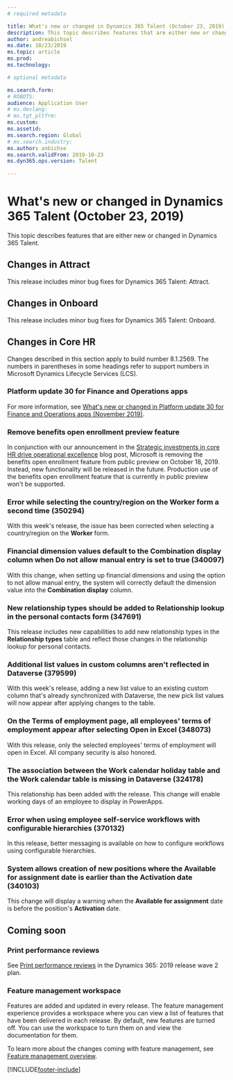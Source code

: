 ```yaml
---
# required metadata

title: What's new or changed in Dynamics 365 Talent (October 23, 2019)
description: This topic describes features that are either new or changed in Microsoft Dynamics 365 Talent for October 23, 2019.
author: andreabichsel
ms.date: 10/23/2019
ms.topic: article
ms.prod: 
ms.technology: 

# optional metadata

ms.search.form: 
# ROBOTS: 
audience: Application User
# ms.devlang: 
# ms.tgt_pltfrm: 
ms.custom: 
ms.assetid: 
ms.search.region: Global
# ms.search.industry: 
ms.author: anbichse
ms.search.validFrom: 2019-10-23
ms.dyn365.ops.version: Talent

---
```

# What's new or changed in Dynamics 365 Talent (October 23, 2019)



This topic describes features that are either new or changed in Dynamics 365 Talent.

## Changes in Attract
This release includes minor bug fixes for Dynamics 365 Talent: Attract.

## Changes in Onboard
This release includes minor bug fixes for Dynamics 365 Talent: Onboard.

## Changes in Core HR

Changes described in this section apply to build number 8.1.2569. The numbers in parentheses in some headings refer to support numbers in Microsoft Dynamics Lifecycle Services (LCS).

### Platform update 30 for Finance and Operations apps

For more information, see [What's new or changed in Platform update 30 for Finance and Operations apps (November 2019)](../fin-ops-core/fin-ops/get-started/whats-new-platform-update-30.md).

### Remove benefits open enrollment preview feature

In conjunction with our announcement in the [Strategic investments in core HR drive operational excellence](https://cloudblogs.microsoft.com/dynamics365/bdm/2019/10/02/strategic-investments-in-core-hr-drive-operational-excellence) blog post, Microsoft is removing the benefits open enrollment feature from public preview on October 18, 2019. Instead, new functionality will be released in the future. Production use of the benefits open enrollment feature that is currently in public preview won't be supported.

### Error while selecting the country/region on the Worker form a second time (350294)

With this week's release, the issue has been corrected when selecting a country/region on the **Worker** form.

### Financial dimension values default to the Combination display column when Do not allow manual entry is set to true (340097)

With this change, when setting up financial dimensions and using the option to not allow manual entry, the system will correctly default the dimension value into the **Combination display** column.

### New relationship types should be added to Relationship lookup in the personal contacts form (347691)

This release includes new capabilities to add new relationship types in the **Relationship types** table and reflect those changes in the relationship lookup for personal contacts.

### Additional list values in custom columns aren't reflected in Dataverse (379599)

With this week's release, adding a new list value to an existing custom column that's already synchronized with Dataverse, the new pick list values will now appear after applying changes to the table.

### On the Terms of employment page, all employees' terms of employment appear after selecting Open in Excel (348073)

With this release, only the selected employees' terms of employment will open in Excel. All company security is also honored.

### The association between the Work calendar holiday table and the Work calendar table is missing in Dataverse (324178)

This relationship has been added with the release. This change will enable working days of an employee to display in PowerApps. 

### Error when using employee self-service workflows with configurable hierarchies (370132)

In this release, better messaging is available on how to configure workflows using configurable hierarchies. 

### System allows creation of new positions where the Available for assignment date is earlier than the Activation date (340103)

This change will display a warning when the **Available for assignment** date is before the position's **Activation** date.

## Coming soon

### Print performance reviews

See [Print performance reviews](/dynamics365-release-plan/2019wave2/dynamics365-talent/print-performance-reviews) in the Dynamics 365: 2019 release wave 2 plan.

### Feature management workspace

Features are added and updated in every release. The feature management experience provides a workspace where you can view a list of features that have been delivered in each release. By default, new features are turned off. You can use the workspace to turn them on and view the documentation for them.

To learn more about the changes coming with feature management, see [Feature management overview](../fin-ops-core/fin-ops/get-started/feature-management/feature-management-overview.md).


[!INCLUDE[footer-include](../includes/footer-banner.md)]